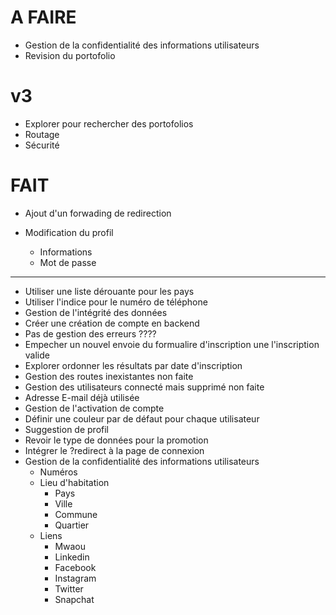 # A FAIRE

- Gestion de la confidentialité des informations utilisateurs
- Revision du portofolio

# v3
- Explorer pour rechercher des portofolios
- Routage
- Sécurité

# FAIT
- Ajout d'un forwading de redirection

- Modification du profil
  - Informations
  - Mot de passe

---
- Utiliser une liste dérouante pour les pays
- Utiliser l'indice pour le numéro de téléphone
- Gestion de l'intégrité des données
- Créer une création de compte en backend
- Pas de gestion des erreurs ????
- Empecher un nouvel envoie du formualire d'inscription une l'inscription valide
- Explorer ordonner les résultats par date d'inscription
- Gestion des routes inexistantes non faite
- Gestion des utilisateurs connecté mais supprimé non faite
- Adresse E-mail déjà utilisée
- Gestion de l'activation de compte
- Définir une couleur par de défaut pour chaque utilisateur
- Suggestion de profil
- Revoir le type de données pour la promotion
- Intégrer le ?redirect à la page de connexion
- Gestion de la confidentialité des informations utilisateurs
  - Numéros
  - Lieu d'habitation
    - Pays
    - Ville
    - Commune
    - Quartier
  - Liens
    - Mwaou
    - Linkedin
    - Facebook
    - Instagram
    - Twitter
    - Snapchat
